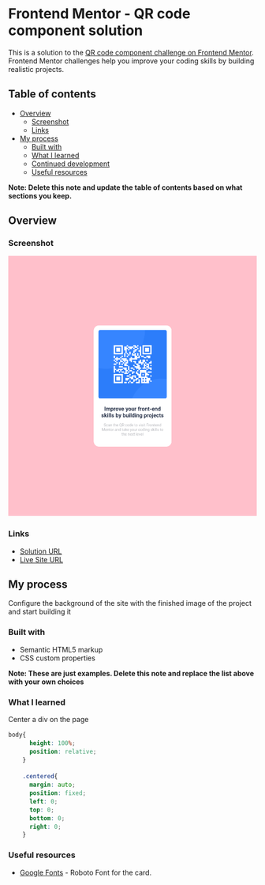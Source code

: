 # Frontend Mentor - QR code component solution

This is a solution to the [QR code component challenge on Frontend Mentor](https://www.frontendmentor.io/challenges/qr-code-component-iux_sIO_H). Frontend Mentor challenges help you improve your coding skills by building realistic projects. 

## Table of contents

- [Overview](#overview)
  - [Screenshot](#screenshot)
  - [Links](#links)
- [My process](#my-process)
  - [Built with](#built-with)
  - [What I learned](#what-i-learned)
  - [Continued development](#continued-development)
  - [Useful resources](#useful-resources)

**Note: Delete this note and update the table of contents based on what sections you keep.**

## Overview

### Screenshot

![](./screenshot.jpg)

### Links

- [Solution URL](https://raw.githubusercontent.com/juanalbglz/qr-code-component-main/master/index.html)
- [Live Site URL](https://juanalbglz.github.io/qr-code-component-main/)

## My process

Configure the background of the site with the finished image of the project and start building it

### Built with

- Semantic HTML5 markup
- CSS custom properties

**Note: These are just examples. Delete this note and replace the list above with your own choices**

### What I learned

Center a div on the page
```css
body{
      height: 100%;
      position: relative;
    }

    .centered{
      margin: auto;
      position: fixed;
      left: 0;
      top: 0;
      bottom: 0;
      right: 0;
    }
```

### Useful resources

- [Google Fonts](https://fonts.google.com/specimen/Roboto) - Roboto Font for the card.
